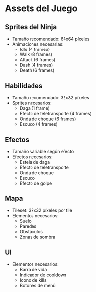 # Assets del Juego

## Sprites del Ninja
- Tamaño recomendado: 64x64 píxeles
- Animaciones necesarias:
  - Idle (4 frames)
  - Walk (8 frames)
  - Attack (6 frames)
  - Dash (4 frames)
  - Death (6 frames)

## Habilidades
- Tamaño recomendado: 32x32 píxeles
- Sprites necesarios:
  - Daga (1 frame)
  - Efecto de teletransporte (4 frames)
  - Onda de choque (6 frames)
  - Escudo (4 frames)

## Efectos
- Tamaño variable según efecto
- Efectos necesarios:
  - Estela de daga
  - Efecto de teletransporte
  - Onda de choque
  - Escudo
  - Efecto de golpe

## Mapa
- Tileset: 32x32 píxeles por tile
- Elementos necesarios:
  - Suelo
  - Paredes
  - Obstáculos
  - Zonas de sombra

## UI
- Elementos necesarios:
  - Barra de vida
  - Indicador de cooldown
  - Icono de kills
  - Botones de menú 